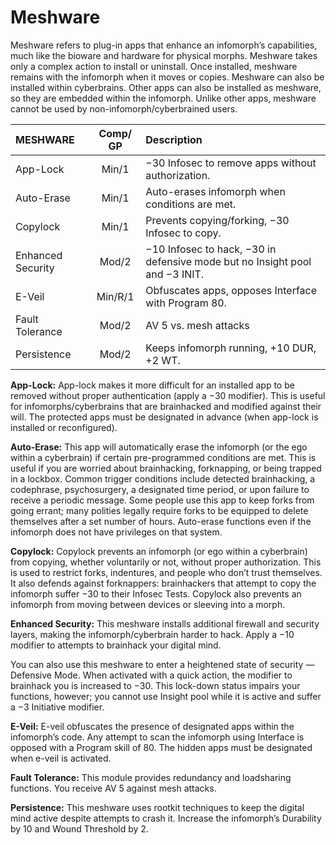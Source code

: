 # Meshware

Meshware refers to plug-in apps that enhance an infomorph’s capabilities, much like the bioware and hardware for physical morphs. Meshware takes only a complex action to install or uninstall. Once installed, meshware remains with the infomorph when it moves or copies. Meshware can also be installed within cyberbrains. Other apps can also be installed as meshware, so they are embedded within the infomorph. Unlike other apps, meshware cannot be used by non-infomorph/cyberbrained users.

<!--sort-->

| MESHWARE          | Comp/<wbr>GP | Description                                                                      |
| :---------------- | :----------: | :------------------------------------------------------------------------------- |
| App-Lock          |    Min/1     | −30 Infosec to remove apps without authorization.                                |
| Auto-Erase        |    Min/1     | Auto-erases infomorph when conditions are met.                                   |
| Copylock          |    Min/1     | Prevents copying/forking, −30 Infosec to copy.                                   |
| Enhanced Security |    Mod/2     | −10 Infosec to hack, −30 in defensive mode but no Insight pool and −3&nbsp;INIT. |
| E-Veil            |   Min/R/1    | Obfuscates apps, opposes Interface with Program 80.                              |
| Fault Tolerance   |    Mod/2     | AV 5 vs. mesh attacks                                                            |
| Persistence       |    Mod/2     | Keeps infomorph running, +10&nbsp;DUR, +2&nbsp;WT.                               |

<!--sort-->

**App-Lock:** App-lock makes it more difficult for an installed app to be removed without proper authentication (apply a −30 modifier). This is useful for infomorphs/cyberbrains that are brainhacked and modified against their will. The protected apps must be designated in advance (when app-lock is installed or reconfigured).

**Auto-Erase:** This app will automatically erase the infomorph (or the ego within a cyberbrain) if certain pre-programmed conditions are met. This is useful if you are worried about brainhacking, forknapping, or being trapped in a lockbox. Common trigger conditions include detected brainhacking, a codephrase, psychosurgery, a designated time period, or upon failure to receive a periodic message. Some people use this app to keep forks from going errant; many polities legally require forks to be equipped to delete themselves after a set number of hours. Auto-erase functions even if the infomorph does not have privileges on that system.

**Copylock:** Copylock prevents an infomorph (or ego within a cyberbrain) from copying, whether voluntarily or not, without proper authorization. This is used to restrict forks, indentures, and people who don’t trust themselves. It also defends against forknappers: brainhackers that attempt to copy the infomorph suffer −30 to their Infosec Tests. Copylock also prevents an infomorph from moving between devices or sleeving into a morph.

**Enhanced Security:** This meshware installs additional firewall and security layers, making the infomorph/cyberbrain harder to hack. Apply a −10 modifier to attempts to brainhack your digital mind.

<!--sort-union-->

You can also use this meshware to enter a heightened state of security — Defensive Mode. When activated with a quick action, the modifier to brainhack you is increased to −30. This lock-down status impairs your functions, however; you cannot use Insight pool while it is active and suffer a −3 Initiative modifier.

**E-Veil:** E-veil obfuscates the presence of designated apps within the infomorph’s code. Any attempt to scan the infomorph using Interface is opposed with a Program skill of 80. The hidden apps must be designated when e-veil is activated.

**Fault Tolerance:** This module provides redundancy and loadsharing functions. You receive AV 5 against mesh attacks.

**Persistence:** This meshware uses rootkit techniques to keep the digital mind active despite attempts to crash it. Increase the infomorph’s Durability by 10 and Wound Threshold by 2.

<!--sort-end-->

